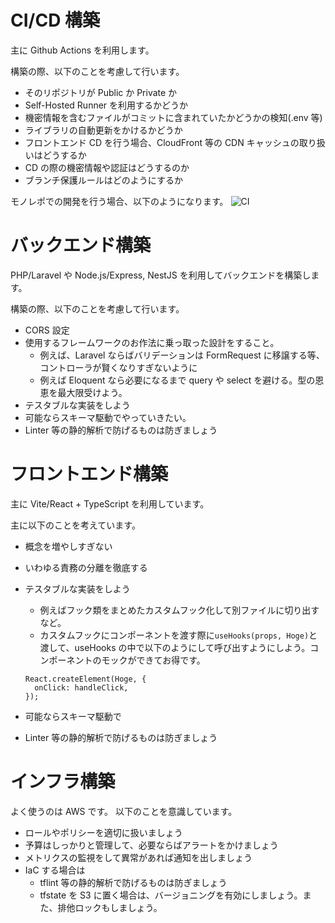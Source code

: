 # CI/CD 構築

主に Github Actions を利用します。

構築の際、以下のことを考慮して行います。

- そのリポジトリが Public か Private か
  <!-- - いわゆる GPL 系ライセンスのライブラリを利用しているかどうかの確認をするかしないか -->
- Self-Hosted Runner を利用するかどうか
- 機密情報を含むファイルがコミットに含まれていたかどうかの検知(.env 等)
- ライブラリの自動更新をかけるかどうか
  <!-- - どのライブラリは自動更新から除外するか(セキュリティリスク考慮) -->
- フロントエンド CD を行う場合、CloudFront 等の CDN キャッシュの取り扱いはどうするか
- CD の際の機密情報や認証はどうするのか
- ブランチ保護ルールはどのようにするか

モノレポでの開発を行う場合、以下のようになります。
![CI](https://misskey.na2na.dev/media/media/595bb658-4c63-49e9-b380-de533a4b7f3c.png)

# バックエンド構築

PHP/Laravel や Node.js/Express, NestJS を利用してバックエンドを構築します。

構築の際、以下のことを考慮して行います。

- CORS 設定
  <!-- - 無意味に\*をつけないこと。開発中でも同じ -->
- 使用するフレームワークのお作法に乗っ取った設計をすること。
  - 例えば、Laravel ならばバリデーションは FormRequest に移譲する等、コントローラが賢くなりすぎないように
  - 例えば Eloquent なら必要になるまで query や select を避ける。型の恩恵を最大限受けよう。
- テスタブルな実装をしよう
- 可能ならスキーマ駆動でやっていきたい。
  <!-- - 型の恩恵を最大限受けよう -->
- Linter 等の静的解析で防げるものは防ぎましょう

# フロントエンド構築

主に Vite/React + TypeScript を利用しています。

主に以下のことを考えています。

- 概念を増やしすぎない
  <!-- - 実装時に考慮すべき箇所が増えるため -->
- いわゆる責務の分離を徹底する
  <!-- - 親子になるコンポーネントがあったとして、親が子の状態を知っているべきかどうか、など -->
- テスタブルな実装をしよう

  - 例えばフック類をまとめたカスタムフック化して別ファイルに切り出すなど。
  - カスタムフックにコンポーネントを渡す際に`useHooks(props, Hoge)`と渡して、useHooks の中で以下のようにして呼び出すようにしよう。コンポーネントのモックができてお得です。

  ```tsx
  React.createElement(Hoge, {
    onClick: handleClick,
  });
  ```

- 可能ならスキーマ駆動で
  <!-- - 型の恩恵を最大限受けよう -->
- Linter 等の静的解析で防げるものは防ぎましょう

# インフラ構築

よく使うのは AWS です。
以下のことを意識しています。

- ロールやポリシーを適切に扱いましょう
- 予算はしっかりと管理して、必要ならばアラートをかけましょう
- メトリクスの監視をして異常があれば通知を出しましょう
- IaC する場合は
  - tflint 等の静的解析で防げるものは防ぎましょう
  - tfstate を S3 に置く場合は、バージョニングを有効にしましょう。また、排他ロックもしましょう。
